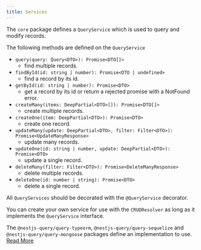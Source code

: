 ```yaml
---
title: Services
---
```


The `core` package defines a `QueryService` which is used to query and modify records.

The following methods are defined on the `QueryService`

* `query(query: Query<DTO>): Promise<DTO[]>`
  * find multiple records.
* `findById(id: string | number): Promise<DTO | undefined>`
  * find a record by its id.
* `getById(id: string | number): Promise<DTO>`
  * get a record by its id or return a rejected promise with a NotFound error.
* `createMany(items: DeepPartial<DTO>[]): Promise<DTO[]>`
  * create multiple records.
* `createOne(item: DeepPartial<DTO>): Promise<DTO>`
  * create one record.
* `updateMany(update: DeepPartial<DTO>, filter: Filter<DTO>): Promise<UpdateManyResponse>`
  * update many records.
* `updateOne(id: string | number, update: DeepPartial<DTO>): Promise<DTO>`
  * update a single record.
* `deleteMany(filter: Filter<DTO>): Promise<DeleteManyResponse>`
  * delete multiple records.
* `deleteOne(id: number | string): Promise<DTO>`
  * delete a single record.

All `QueryServices` should be decorated with the `@QueryService` decorator.

You can create your own service for use with the `CRUDResolver` as long as it implements the `QueryService` interface.

The `@nestjs-query/query-typeorm`, `@nestjs-query/query-sequelize` and `@nestjs-query/query-mongoose` packages define an implementation to use. [Read More](../persistence/services.mdx)
